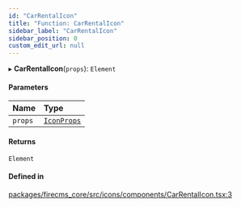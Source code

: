 ```yaml
---
id: "CarRentalIcon"
title: "Function: CarRentalIcon"
sidebar_label: "CarRentalIcon"
sidebar_position: 0
custom_edit_url: null
---
```


▸ **CarRentalIcon**(`props`): `Element`

#### Parameters

| Name | Type |
| :------ | :------ |
| `props` | [`IconProps`](../types/IconProps.md) |

#### Returns

`Element`

#### Defined in

[packages/firecms_core/src/icons/components/CarRentalIcon.tsx:3](https://github.com/FireCMSco/firecms/blob/d45f3739/packages/firecms_core/src/icons/components/CarRentalIcon.tsx#L3)
